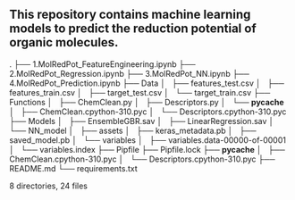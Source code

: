 ## This repository contains machine learning models to predict the reduction potential of organic molecules.

.
├── 1.MolRedPot\_FeatureEngineering.ipynb
├── 2.MolRedPot\_Regression.ipynb
├── 3.MolRedPot\_NN.ipynb
├── 4.MolRedPot\_Prediction.ipynb
├── Data
│   ├── features\_test.csv
│   ├── features\_train.csv
│   ├── target\_test.csv
│   └── target\_train.csv
├── Functions
│   ├── ChemClean.py
│   ├── Descriptors.py
│   └── __pycache__
│       ├── ChemClean.cpython-310.pyc
│       └── Descriptors.cpython-310.pyc
├── Models
│   ├── EnsembleGBR.sav
│   ├── LinearRegression.sav
│   └── NN\_model
│       ├── assets
│       ├── keras\_metadata.pb
│       ├── saved\_model.pb
│       └── variables
│           ├── variables.data-00000-of-00001
│           └── variables.index
├── Pipfile
├── Pipfile.lock
├── __pycache__
│   ├── ChemClean.cpython-310.pyc
│   └── Descriptors.cpython-310.pyc
├── README.md
└── requirements.txt

8 directories, 24 files
